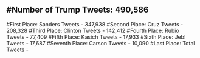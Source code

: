 #Number of Trump Tweets: 490,586
---
#First Place: Sanders Tweets - 347,938
#Second Place: Cruz Tweets - 208,328
#Third Place: Clinton Tweets - 142,412
#Fourth Place: Rubio Tweets - 77,409
#Fifth Place: Kasich Tweets - 17,933
#Sixth Place: Jeb! Tweets - 17,687
#Seventh Place: Carson Tweets - 10,090
#Last Place: Total Tweets -  
